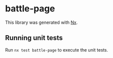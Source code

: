 # battle-page

This library was generated with [Nx](https://nx.dev).

## Running unit tests

Run `nx test battle-page` to execute the unit tests.
